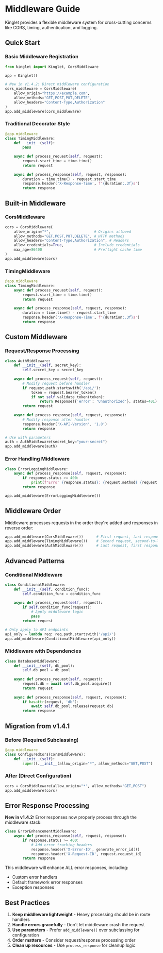 # Middleware Guide

Kinglet provides a flexible middleware system for cross-cutting concerns like CORS, timing, authentication, and logging.

## Quick Start

### Basic Middleware Registration

```python
from kinglet import Kinglet, CorsMiddleware

app = Kinglet()

# New in v1.4.2: Direct middleware configuration
cors_middleware = CorsMiddleware(
    allow_origin="https://example.com",
    allow_methods="GET,POST,PUT,DELETE",
    allow_headers="Content-Type,Authorization"
)
app.add_middleware(cors_middleware)
```

### Traditional Decorator Style

```python
@app.middleware
class TimingMiddleware:
    def __init__(self):
        pass
    
    async def process_request(self, request):
        request.start_time = time.time()
        return request
    
    async def process_response(self, request, response):
        duration = time.time() - request.start_time
        response.header('X-Response-Time', f'{duration:.3f}s')
        return response
```

## Built-in Middleware

### CorsMiddleware
```python
cors = CorsMiddleware(
    allow_origin="*",                    # Origins allowed
    allow_methods="GET,POST,PUT,DELETE", # HTTP methods
    allow_headers="Content-Type,Authorization", # Headers
    allow_credentials=True,              # Include credentials
    max_age=86400                        # Preflight cache time
)
app.add_middleware(cors)
```

### TimingMiddleware
```python
@app.middleware
class TimingMiddleware:
    async def process_request(self, request):
        request.start_time = time.time()
        return request
    
    async def process_response(self, request, response):
        duration = time.time() - request.start_time
        response.header('X-Response-Time', f'{duration:.3f}s')
        return response
```

## Custom Middleware

### Request/Response Processing

```python
class AuthMiddleware:
    def __init__(self, secret_key):
        self.secret_key = secret_key
    
    async def process_request(self, request):
        # Modify request before handler
        if request.path.startswith('/api/'):
            token = request.bearer_token()
            if not self.validate_token(token):
                return Response({'error': 'Unauthorized'}, status=401)
        return request
    
    async def process_response(self, request, response):
        # Modify response after handler
        response.header('X-API-Version', '1.0')
        return response

# Use with parameters
auth = AuthMiddleware(secret_key="your-secret")
app.add_middleware(auth)
```

### Error Handling Middleware

```python
class ErrorLoggingMiddleware:
    async def process_response(self, request, response):
        if response.status >= 400:
            print(f"Error {response.status}: {request.method} {request.path}")
        return response

app.add_middleware(ErrorLoggingMiddleware())
```

## Middleware Order

Middleware processes requests in the order they're added and responses in reverse order:

```python
app.add_middleware(CorsMiddleware())      # First request, last response
app.add_middleware(TimingMiddleware())    # Second request, second-to-last response
app.add_middleware(AuthMiddleware())      # Last request, first response
```

## Advanced Patterns

### Conditional Middleware

```python
class ConditionalMiddleware:
    def __init__(self, condition_func):
        self.condition_func = condition_func
    
    async def process_request(self, request):
        if self.condition_func(request):
            # Apply middleware logic
            pass
        return request

# Only apply to API endpoints
api_only = lambda req: req.path.startswith('/api/')
app.add_middleware(ConditionalMiddleware(api_only))
```

### Middleware with Dependencies

```python
class DatabaseMiddleware:
    def __init__(self, db_pool):
        self.db_pool = db_pool
    
    async def process_request(self, request):
        request.db = await self.db_pool.acquire()
        return request
    
    async def process_response(self, request, response):
        if hasattr(request, 'db'):
            await self.db_pool.release(request.db)
        return response
```

## Migration from v1.4.1

### Before (Required Subclassing)
```python
@app.middleware
class ConfiguredCors(CorsMiddleware):
    def __init__(self):
        super().__init__(allow_origin="*", allow_methods="GET,POST")
```

### After (Direct Configuration)
```python
cors = CorsMiddleware(allow_origin="*", allow_methods="GET,POST")
app.add_middleware(cors)
```

## Error Response Processing

**New in v1.4.2:** Error responses now properly process through the middleware stack:

```python
class ErrorEnhancementMiddleware:
    async def process_response(self, request, response):
        if response.status >= 400:
            # Add error tracking headers
            response.header('X-Error-ID', generate_error_id())
            response.header('X-Request-ID', request.request_id)
        return response
```

This middleware will enhance ALL error responses, including:
- Custom error handlers
- Default framework error responses  
- Exception responses

## Best Practices

1. **Keep middleware lightweight** - Heavy processing should be in route handlers
2. **Handle errors gracefully** - Don't let middleware crash the request
3. **Use parameters** - Prefer `add_middleware()` over subclassing for configuration
4. **Order matters** - Consider request/response processing order
5. **Clean up resources** - Use `process_response` for cleanup logic